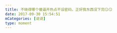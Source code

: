 ```yaml
---
title: 不晓得哪个傻逼开热点不设密码，正好我东西没下完😏😏
date: 2017-09-30 15:54:51
mCategories: [说说]
type: moment
---
```


<div id="pics-20170930155451"></div>

<script>
var data = [
    {"link": "2017-09-30_000000.png", "type": "shuoshuo"}
];
picsRender(data, "pics-20170930155451");
</script>
